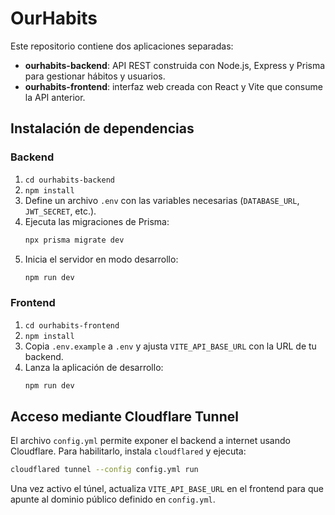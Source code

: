 # OurHabits

Este repositorio contiene dos aplicaciones separadas:

- **ourhabits-backend**: API REST construida con Node.js, Express y Prisma para gestionar hábitos y usuarios.
- **ourhabits-frontend**: interfaz web creada con React y Vite que consume la API anterior.

## Instalación de dependencias

### Backend
1. `cd ourhabits-backend`
2. `npm install`
3. Define un archivo `.env` con las variables necesarias (`DATABASE_URL`, `JWT_SECRET`, etc.).
4. Ejecuta las migraciones de Prisma:
   ```bash
   npx prisma migrate dev
   ```
5. Inicia el servidor en modo desarrollo:
   ```bash
   npm run dev
   ```

### Frontend
1. `cd ourhabits-frontend`
2. `npm install`
3. Copia `.env.example` a `.env` y ajusta `VITE_API_BASE_URL` con la URL de tu backend.
4. Lanza la aplicación de desarrollo:
   ```bash
   npm run dev
   ```

## Acceso mediante Cloudflare Tunnel

El archivo `config.yml` permite exponer el backend a internet usando Cloudflare. Para habilitarlo, instala `cloudflared` y ejecuta:

```bash
cloudflared tunnel --config config.yml run
```

Una vez activo el túnel, actualiza `VITE_API_BASE_URL` en el frontend para que apunte al dominio público definido en `config.yml`.

